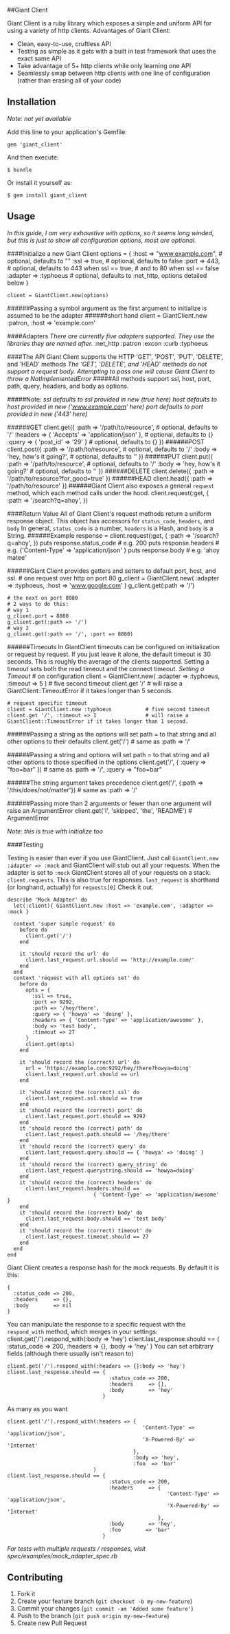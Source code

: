 ##Giant Client

Giant Client is a ruby library which exposes a simple and uniform API for
using a variety of http clients. Advantages of Giant Client:
* Clean, easy-to-use, cruftless API
* Testing as simple as it gets with a built in test framework that uses the exact same API
* Take advantage of 5+ http clients while only learning one API
* Seamlessly swap between http clients with one line of configuration (rather than erasing all of your code)


## Installation

*Note: not yet available*

Add this line to your application's Gemfile:

    gem 'giant_client'

And then execute:

    $ bundle

Or install it yourself as:

    $ gem install giant_client

## Usage
*In this guide, I am very exhaustive with options, so it seems long winded, but this is just to show all configuration options, most are optional.*

####Initialize a new Giant Client
    options = {
      :host => "www.example.com",  # optional, defaults to ""
      :ssl => true,                # optional, defaults to false
      :port => 443,                # optional, defaults to 443 when ssl == true,
                                   #                 and to 80 when ssl == false
      :adapter => :typhoeus  # optional, defaults to :net_http, options detailed below
    }

    client = GiantClient.new(options)

######Passing a symbol argument as the first argument to initialize is assumed to be the adapter
######short hand
    client = GiantClient.new :patron, :host => 'example.com'

####Adapters
*There are currently five adapters supported. They use the libraries they are named after.*
    :net_http
    :patron
    :excon
    :curb
    :typhoeus

####The API
Giant Client supports the HTTP 'GET', 'POST', 'PUT', 'DELETE', and 'HEAD' methods
*The 'GET', 'DELETE', and 'HEAD' methods do not support a request body. Attempting to pass one will cause Giant Client to throw a NotImplementedError*
#####All methods support ssl, host, port, path, query, headers, and body as options.

#####Note:
*ssl defaults to ssl provided in new (true here)*
*host defaults to host provided in new ('www.example.com' here)*
*port defaults to port provided in new ('443' here)*


######GET
    client.get({
      :path => '/path/to/resource',                    # optional, defaults to '/'
      :headers => { 'Accepts' => 'application/json' }, # optional, defaults to {}
      :query => { 'post_id' => '29' }                  # optional, defaults to {}
    })
######POST
    client.post({
      :path => '/path/to/resource',                    # optional, defaults to '/'
      :body => 'hey, how\'s it going?',                # optional, defaults to ''
    })
######PUT
    client.put({
      :path => '/path/to/resource',                    # optional, defaults to '/'
      :body => 'hey, how\'s it going?'                # optional, defaults to ''
    })
######DELETE
    client.delete({
      :path => '/path/to/resource?for_good=true'
    })
######HEAD
    client.head({
      :path => '/path/to/resource'
    })
######Giant Client also exposes a general `request` method, which each method calls under the hood.
    client.request(:get, {
      :path => '/search?q=ahoy',
    })

####Return Value
All of Giant Client's request methods return a uniform response object. This object has accessors for `status_code`, `headers`, and `body`
In general, `status_code` is a number, `headers` is a Hash, and `body` is a String.
######Example
    response = client.request(:get, {
      :path => '/search?q=ahoy',
    })
    puts response.status_code  # e.g. 200
    puts response.headers      # e.g. {'Content-Type' => 'application/json' }
    puts response.body         # e.g. 'ahoy matee'

######Giant Client provides getters and setters to default port, host, and ssl.
    # one request over http on port 80
    g_client = GiantClient.new( :adapter => :typhoeus, :host => 'www.google.com' )
    g_client.get(:path => '/')

    # the next on port 8080
    # 2 ways to do this:
    # way 1
    g_client.port = 8080
    g_client.get(:path => '/')
    # way 2
    g_client.get(:path => '/', :port => 8080)

######Timeouts
In GiantClient timeouts can be configured on initialization or request by request. 
If you just leave it alone, the default timeout is 30 seconds. This is roughly the average of the clients supported. 
Setting a timeout sets both the read timeout and the connect timeout.
*Setting a Timeout*
    # on configuration
    client = GiantClient.new( :adapter => :typhoeus, :timeout => 5 ) # five second timeout
    client.get '/'                                                   # will raise a GiantClient::TimeoutError if it takes longer than 5 seconds.

    # request specific timeout
    client = GiantClient.new :typhoeus           # five second timeout
    client.get '/', :timeout => 1                # will raise a GiantClient::TimeoutError if it takes longer than 1 second.

######Passing a string as the options will set path = to that string and all other options to their defaults
    client.get('/') # same as :path => '/'

######Passing a string and options will set path = to that string and all other options to those specified in the options
    client.get('/', { :query => "foo=bar" }) # same as :path => '/', :query => "foo=bar"

######The string argument takes precedence
    client.get('/', {:path => '/this/does/not/matter'}) # same as :path => '/'

######Passing more than 2 arguments or fewer than one argument will raise an ArgumentError
    client.get('I', 'skipped', 'the', 'README') # ArgumentError

*Note: this is true with initialize too*

####Testing

Testing is easier than ever if you use GiantClient. Just call `GiantClient.new :adapter => :mock` and GiantClient will stub out all your requests.
When the adapter is set to `:mock` GiantClient stores all of your requests on a stack: `client.requests`. This is also true for responses.
`last_request` is shorthand (or longhand, actually) for `requests[0]` Check it out.

    describe 'Mock Adapter' do
      let(:client){ GiantClient.new :host => 'example.com', :adapter => :mock }

      context 'super simple request' do
        before do
          client.get('/')
        end

        it 'should record the url' do
          client.last_request.url.should == 'http://example.com/'
        end
      end
      context 'request with all options set' do
        before do
          opts = {
            :ssl => true,
            :port => 9292,
            :path => '/hey/there',
            :query => { 'howya' => 'doing' },
            :headers => { 'Content-Type' => 'application/awesome' },
            :body => 'test body',
            :timeout => 27
          }
          client.get(opts)
        end

        it 'should record the (correct) url' do
          url = 'https://example.com:9292/hey/there?howya=doing'
          client.last_request.url.should == url
        end

        it 'should record the (correct) ssl' do
          client.last_request.ssl.should == true
        end
        it 'should record the (correct) port' do
          client.last_request.port.should == 9292
        end
        it 'should record the (correct) path' do
          client.last_request.path.should == '/hey/there'
        end
        it 'should record the (correct) query' do
          client.last_request.query.should == { 'howya' => 'doing' }
        end
        it 'should record the (correct) query_string' do
          client.last_request.querystring.should == 'howya=doing'
        end
        it 'should record the (correct) headers' do
          client.last_request.headers.should ==
                                { 'Content-Type' => 'application/awesome' }
        end
        it 'should record the (correct) body' do
          client.last_request.body.should == 'test body'
        end
        it 'should record the (correct) timeout' do
          client.last_request.timeout.should == 27
        end
      end
    end

Giant Client creates a response hash for the mock requests. By default it is this:

    {
      :status_code => 200,
      :headers     => {},
      :body        => nil
    }

You can manipulate the response to a specific request with the `respond_with` method, which merges in your settings:
    client.get('/').respond_with(:body => 'hey')
    client.last_response.should == {
                                     :status_code => 200,
                                     :headers     => {},
                                     :body        => 'hey'
                                   }
You can set arbitrary fields (although there usually isn't reason to)

    client.get('/').respond_with(:headers => {}:body => 'hey')
    client.last_response.should == {
                                     :status_code => 200,
                                     :headers     => {},
                                     :body        => 'hey'
                                   }

As many as you want

    client.get('/').respond_with(:headers => {
                                                'Content-Type' => 'application/json',
                                                'X-Powered-By' => 'Internet'
                                             },
                                             :body => 'hey',
                                             :foo  => 'bar'
                                )
    client.last_response.should == {
                                     :status_code => 200,
                                     :headers     => {
                                                        'Content-Type' => 'application/json',
                                                        'X-Powered-By' => 'Internet'
                                                     },
                                     :body        => 'hey',
                                     :foo        => 'bar'
                                   }


*For tests with multiple requests / responses, visit spec/examples/mock_adapter_spec.rb*

## Contributing

1. Fork it
2. Create your feature branch (`git checkout -b my-new-feature`)
3. Commit your changes (`git commit -am 'Added some feature'`)
4. Push to the branch (`git push origin my-new-feature`)
5. Create new Pull Request

